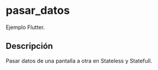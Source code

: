 # pasar_datos

Ejemplo Flutter.

## Descripción

Pasar datos de una pantalla a otra en Stateless y Statefull.

